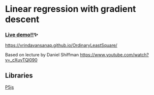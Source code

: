 # Linear regression with gradient descent

### [Live demo!!](https://vrindavansanap.github.io/OrdinaryLeastSquare/)✨
https://vrindavansanap.github.io/OrdinaryLeastSquare/



Based on lecture by Daniel Shiffman https://www.youtube.com/watch?v=_cXuvTQl090



## Libraries
[P5js](https://p5js.org/)
